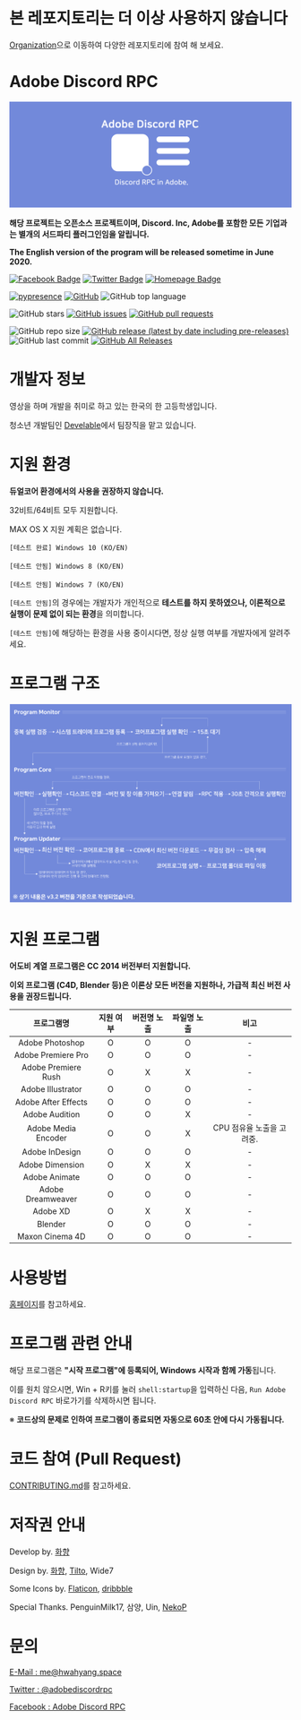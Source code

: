 # 본 레포지토리는 더 이상 사용하지 않습니다

[Organization](https://github.com/Adobe-Discord-RPC)으로 이동하여 다양한 레포지토리에 참여 해 보세요.

# Adobe Discord RPC

![Cover Image](https://github.com/Adobe-Discord-RPC/Adobe-Discord-RPC-Old/blob/master/img_for_github/cover.png)


**해당 프로젝트는 오픈소스 프로젝트이며, Discord. Inc, Adobe를 포함한 모든 기업과는 별개의 서드파티 플러그인임을 알립니다.**

**__The English version of the program will be released sometime in June 2020.__**

[![Facebook Badge](https://img.shields.io/badge/Follow-Facebook-4267B2?style=for-the-badge)](https://www.facebook.com/adobediscordrpc) [![Twitter Badge](https://img.shields.io/badge/Follow-Twitter-1DA1F2?style=for-the-badge)](https://twitter.com/adobediscordrpc) [![Homepage Badge](https://img.shields.io/badge/Homepage-Click-7289DA?style=for-the-badge)](https://adoberpc.hwahyang.space)

[![pypresence](https://img.shields.io/badge/using-pypresence-00bb88.svg?style=for-the-badge&logo=discord&logoWidth=20)](https://github.com/qwertyquerty/pypresence)  [![GitHub](https://img.shields.io/github/license/Adobe-Discord-RPC/Adobe-Discord-RPC-Old?style=for-the-badge)](https://github.com/Adobe-Discord-RPC/Adobe-Discord-RPC-Old/blob/master/LICENSE) ![GitHub top language](https://img.shields.io/github/languages/top/Adobe-Discord-RPC/Adobe-Discord-RPC-Old?style=for-the-badge)
 
![GitHub stars](https://img.shields.io/github/stars/Adobe-Discord-RPC/Adobe-Discord-RPC-Old.svg?style=for-the-badge&label=Stars) [![GitHub issues](https://img.shields.io/github/issues/Adobe-Discord-RPC/Adobe-Discord-RPC-Old?style=for-the-badge)](https://github.com/Adobe-Discord-RPC/Adobe-Discord-RPC-Old/issues) [![GitHub pull requests](https://img.shields.io/github/issues-pr/Adobe-Discord-RPC/Adobe-Discord-RPC-Old?style=for-the-badge)](https://github.com/Adobe-Discord-RPC/Adobe-Discord-RPC-Old/pulls)

![GitHub repo size](https://img.shields.io/github/repo-size/Adobe-Discord-RPC/Adobe-Discord-RPC-Old?style=for-the-badge) [![GitHub release (latest by date including pre-releases)](https://img.shields.io/github/v/release/Adobe-Discord-RPC/Adobe-Discord-RPC-Old?include_prereleases&style=for-the-badge)](https://github.com/Adobe-Discord-RPC/Adobe-Discord-RPC-Old/releases) ![GitHub last commit](https://img.shields.io/github/last-commit/Adobe-Discord-RPC/Adobe-Discord-RPC-Old.svg?style=for-the-badge) [![GitHub All Releases](https://img.shields.io/github/downloads/Adobe-Discord-RPC/Adobe-Discord-RPC-Old/total?style=for-the-badge)](https://github.com/Adobe-Discord-RPC/Adobe-Discord-RPC-Old/releases)

# 개발자 정보

영상을 하며 개발을 취미로 하고 있는 한국의 한 고등학생입니다.

청소년 개발팀인 [Develable](https://github.com/develable)에서 팀장직을 맡고 있습니다.

# 지원 환경

**듀얼코어 환경에서의 사용을 권장하지 않습니다.**

32비트/64비트 모두 지원합니다.

MAX OS X 지원 계획은 없습니다.

```
[테스트 완료] Windows 10 (KO/EN)

[테스트 안됨] Windows 8 (KO/EN)

[테스트 안됨] Windows 7 (KO/EN)
```

`[테스트 안됨]`의 경우에는 개발자가 개인적으로 **테스트를 하지 못하였으나, 이론적으로 실행이 문제 없이 되는 환경**을 의미합니다.

`[테스트 안됨]`에 해당하는 환경을 사용 중이시다면, 정상 실행 여부를 개발자에게 알려주세요.

# 프로그램 구조

![Program logic](https://github.com/Adobe-Discord-RPC/Adobe-Discord-RPC-Old/blob/master/img_for_github/program_logic.png)

# 지원 프로그램

**어도비 계열 프로그램은 CC 2014 버전부터 지원합니다.**

**이외 프로그램 (C4D, Blender 등)은 이론상 모든 버전을 지원하나, 가급적 최신 버전 사용을 권장드립니다.**

| 프로그램명 | 지원 여부 | 버전명 노출 | 파일명 노출 | 비고 |
| :---: | :---: | :---: | :---: | :---: |
| Adobe Photoshop | O | O | O | - |
| Adobe Premiere Pro | O | O | O | - |
| Adobe Premiere Rush | O | X | X | - |
| Adobe Illustrator | O | O | O | - |
| Adobe After Effects | O | O | O | - |
| Adobe Audition | O | O | X | - |
| Adobe Media Encoder | O | O | X | CPU 점유율 노출을 고려중. |
| Adobe InDesign | O | O | O | - |
| Adobe Dimension | O | X | X | - |
| Adobe Animate | O | O | O | - |
| Adobe Dreamweaver | O | O | O | - |
| Adobe XD | O | X | X | - |
| Blender | O | O | O | - |
| Maxon Cinema 4D | O | O | O | - |

# 사용방법
[홈페이지](https://adoberpc.hwahyang.space)를 참고하세요.

# 프로그램 관련 안내

해당 프로그램은 **"시작 프로그램"에 등록되어, Windows 시작과 함께 가동**됩니다.

이를 원치 않으시면, Win + R키를 눌러 `shell:startup`을 입력하신 다음, `Run Adobe Discord RPC` 바로가기를 삭제하시면 됩니다.

※ **코드상의 문제로 인하여 프로그램이 종료되면 자동으로 60초 안에 다시 가동됩니다.**

# 코드 참여 (Pull Request)
[CONTRIBUTING.md](https://github.com/Adobe-Discord-RPC/Adobe-Discord-RPC-Old/blob/master/CONTRIBUTING.md)를 참고하세요.

# 저작권 안내

Develop by. [화향](https://hwahyang.space)

Design by. [화향](https://hwahyang.space), [Tilto](https://tilto.kro.kr), Wide7

Some Icons by. [Flaticon](https://flaticon.com), [dribbble](https://dribbble.com)

Special Thanks. PenguinMilk17, 삼양, Uin, [NekoP](https://siro.dev)

# 문의
[E-Mail : me@hwahyang.space](mailto:me@hwahyang.space)

[Twitter : @adobediscordrpc](https://twitter.com/adobediscordrpc)

[Facebook : Adobe Discord RPC](https://www.facebook.com/adobediscordrpc)
